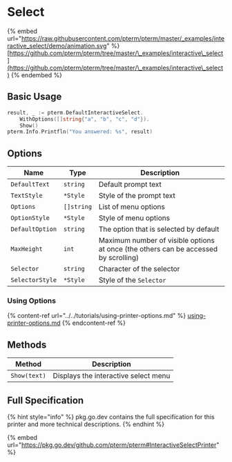 # Select

{% embed url="https://raw.githubusercontent.com/pterm/pterm/master/_examples/interactive_select/demo/animation.svg" %}
[https://github.com/pterm/pterm/tree/master/\_examples/interactive\_select](https://github.com/pterm/pterm/tree/master/\_examples/interactive\_select)
{% endembed %}

## Basic Usage

```go
result, _ := pterm.DefaultInteractiveSelect.
	WithOptions([]string{"a", "b", "c", "d"}).
	Show()
pterm.Info.Printfln("You answered: %s", result)
```

## Options

| Name            | Type       | Description                                                                          |
| --------------- | ---------- | ------------------------------------------------------------------------------------ |
| `DefaultText`   | `string`   | Default prompt text                                                                  |
| `TextStyle`     | `*Style`   | Style of the prompt text                                                             |
| `Options`       | `[]string` | List of menu options                                                                 |
| `OptionStyle`   | `*Style`   | Style of menu options                                                                |
| `DefaultOption` | `string`   | The option that is selected by default                                               |
| `MaxHeight`     | `int`      | Maximum number of visible options at once (the others can be accessed by scrolling)  |
| `Selector`      | `string`   | Character of the selector                                                            |
| `SelectorStyle` | `*Style`   | Style of the `Selector`                                                              |

### Using Options

{% content-ref url="../../tutorials/using-printer-options.md" %}
[using-printer-options.md](../../tutorials/using-printer-options.md)
{% endcontent-ref %}

## Methods

| Method       | Description                          |
| ------------ | ------------------------------------ |
| `Show(text)` | Displays the interactive select menu |

## Full Specification

{% hint style="info" %}
pkg.go.dev contains the full specification for this printer and more technical descriptions.
{% endhint %}

{% embed url="https://pkg.go.dev/github.com/pterm/pterm#InteractiveSelectPrinter" %}

